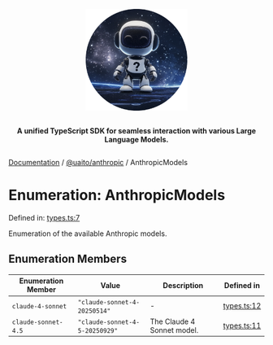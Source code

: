 <div style="display:flex; flex-direction:column; align-items:center;">
<p align="center">
  <img src="../UAITO.png" alt="UAITO Logo" width="200"/>
</p>

<p align="center">
  <strong>A unified TypeScript SDK for seamless interaction with various Large Language Models.</strong>
</p>
</div>

[Documentation](README.md) / [@uaito/anthropic](@uaito.anthropic.md) / AnthropicModels

# Enumeration: AnthropicModels

Defined in: [types.ts:7](https://github.com/elribonazo/uaito/blob/23d7d061485e237b2bbd2381e70b698200803cd7/packages/anthropic/src/types.ts#L7)

Enumeration of the available Anthropic models.

## Enumeration Members

| Enumeration Member | Value | Description | Defined in |
| ------ | ------ | ------ | ------ |
| <a id="claude-4-sonnet"></a> `claude-4-sonnet` | `"claude-sonnet-4-20250514"` | - | [types.ts:12](https://github.com/elribonazo/uaito/blob/23d7d061485e237b2bbd2381e70b698200803cd7/packages/anthropic/src/types.ts#L12) |
| <a id="claude-sonnet-45"></a> `claude-sonnet-4.5` | `"claude-sonnet-4-5-20250929"` | The Claude 4 Sonnet model. | [types.ts:11](https://github.com/elribonazo/uaito/blob/23d7d061485e237b2bbd2381e70b698200803cd7/packages/anthropic/src/types.ts#L11) |
